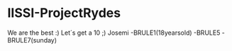 # IISSI-ProjectRydes
We are the best :) Let´s get a 10 ;)       Josemi
-BRULE1(18yearsold)
-BRULE5
-BRULE7(sunday)

